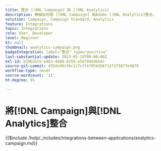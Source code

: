 ```yaml
---
title: 整合 [!DNL Campaign] 與 [!DNL Analytics]
description: 瞭解如何將 [!DNL Campaign] 與Adobe [!DNL Analytics]整合。
solution: Campaign, Campaign Standard, Analytics
feature: Integrations
topic: Integrations
role: User, Developer
level: Beginner
kt: null
thumbnail: analytics-campaign.png
badgeIntegration: label="整合" type="positive"
last-substantial-update: 2023-05-19T00:00:00Z
exl-id: b1962bfe-e483-4a80-8258-a5bf8454b54c
source-git-commit: d35dc06c56c117cffe70542b6713f275877e4879
workflow-type: tm+mt
source-wordcount: '11'
ht-degree: 9%

---
```


# 將[!DNL Campaign]與[!DNL Analytics]整合

{{$include /help/_includes/integrations-between-applications/analytics-campaign.md}}
